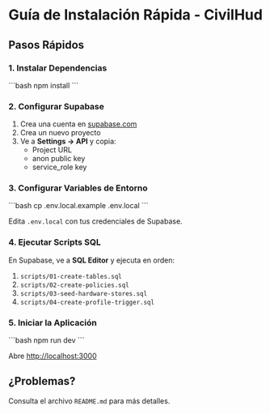 # Guía de Instalación Rápida - CivilHud

## Pasos Rápidos

### 1. Instalar Dependencias
\`\`\`bash
npm install
\`\`\`

### 2. Configurar Supabase

1. Crea una cuenta en [supabase.com](https://supabase.com)
2. Crea un nuevo proyecto
3. Ve a **Settings → API** y copia:
   - Project URL
   - anon public key
   - service_role key

### 3. Configurar Variables de Entorno

\`\`\`bash
cp .env.local.example .env.local
\`\`\`

Edita `.env.local` con tus credenciales de Supabase.

### 4. Ejecutar Scripts SQL

En Supabase, ve a **SQL Editor** y ejecuta en orden:

1. `scripts/01-create-tables.sql`
2. `scripts/02-create-policies.sql`
3. `scripts/03-seed-hardware-stores.sql`
4. `scripts/04-create-profile-trigger.sql`

### 5. Iniciar la Aplicación

\`\`\`bash
npm run dev
\`\`\`

Abre [http://localhost:3000](http://localhost:3000)

## ¿Problemas?

Consulta el archivo `README.md` para más detalles.
